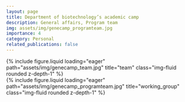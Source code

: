 ```yaml
---
layout: page
title: Department of biotechnology’s academic camp
description: General affairs, Program team
img: assets/img/genecamp_programteam.jpg
importance: 4
category: Personal
related_publications: false
---
```


<!-- add a group photo later -->

<div class="row">
    <div class="col-sm mt-3 mt-md-0">
        {% include figure.liquid loading="eager" path="assets/img/genecamp_team.jpg" title="team" class="img-fluid rounded z-depth-1" %}
    </div>
</div>

<div class="row">
    <div class="col-sm mt-3 mt-md-0">
        {% include figure.liquid loading="eager" path="assets/img/genecamp_programteam.jpg" title="working_group" class="img-fluid rounded z-depth-1" %}
    </div>
</div>
